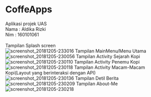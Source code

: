 # CoffeApps</br>
Aplikasi projek UAS</br>
Nama  : Aldika Rizki</br>
Nim   : 160101061</br></br>
Tampilan Splash screen</br>
![screenshot_20181205-233016](https://user-images.githubusercontent.com/42840596/49584940-86159100-f98f-11e8-8f93-cca0e01a338d.png)
Tampilan MainMenu/Menu Utama</br>
![screenshot_20181205-230056](https://user-images.githubusercontent.com/42840596/49584949-8a41ae80-f98f-11e8-8c39-a6bbdf5037b3.png)
Tampilan Activity Sejarah Kopi</br>
![screenshot_20181205-230110](https://user-images.githubusercontent.com/42840596/49584957-8ca40880-f98f-11e8-87f8-bdf67bd19253.png)
Tampilan Activity Penemu Kopi</br>
![screenshot_20181205-230118](https://user-images.githubusercontent.com/42840596/49584959-8e6dcc00-f98f-11e8-9fbc-e1441f434804.png)
Tampilan Activity Macam-Macam Kopi(Layout yang berinteraksi dengan API)</br>
![screenshot_20181205-230136](https://user-images.githubusercontent.com/42840596/49584961-90378f80-f98f-11e8-86fb-748b586e69f4.png)
Tampilan Detil Berita</br>
![screenshot_20181205-230209](https://user-images.githubusercontent.com/42840596/49584969-9299e980-f98f-11e8-802b-ce69c50d40d1.png)
Tampilan About-Me</br>
![screenshot_20181205-230218](https://user-images.githubusercontent.com/42840596/49584975-94fc4380-f98f-11e8-890e-4551cfc9504a.png)

